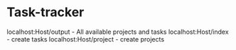 # Task-tracker
localhost:Host/output - All available projects and tasks
localhost:Host/index - create tasks
localhost:Host/project - create projects
